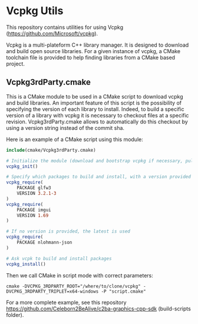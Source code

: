 # Vcpkg Utils

This repository contains utilities for using Vcpkg (https://github.com/Microsoft/vcpkg).

Vcpkg is a multi-plateform C++ library manager. It is designed to download and build open source libraries. For a given instance of vcpkg, a CMake toolchain file is provided to help finding libraries from a CMake based project.

## Vcpkg3rdParty.cmake

This is a CMake module to be used in a CMake script to download vcpkg and build libraries. An important feature of this script is the possibility of specifying the version of each library to install. Indeed, to build a specific version of a library with vcpkg it is necessary to checkout files at a specific revision. Vcpkg3rdParty.cmake allows to automatically do this checkout by using a version string instead of the commit sha.

Here is an example of a CMake script using this module:

```cmake
include(cmake/Vcpkg3rdParty.cmake)

# Initialize the module (download and bootstrap vcpkg if necessary, pull last revisions)
vcpkg_init()

# Specify which packages to build and install, with a version provided
vcpkg_require(
    PACKAGE glfw3
    VERSION 3.2.1-3
)
vcpkg_require(
    PACKAGE imgui
    VERSION 1.69
)

# If no version is provided, the latest is used
vcpkg_require(
    PACKAGE nlohmann-json
)

# Ask vcpk to build and install packages
vcpkg_install()
```

Then we call CMake in script mode with correct parameters:

```shell
cmake -DVCPKG_3RDPARTY_ROOT="/where/to/clone/vcpkg" -DVCPKG_3RDPARTY_TRIPLET=x64-windows -P "script.cmake"
```

For a more complete example, see this repository https://github.com/Celeborn2BeAlive/c2ba-graphics-cpp-sdk (build-scripts folder).